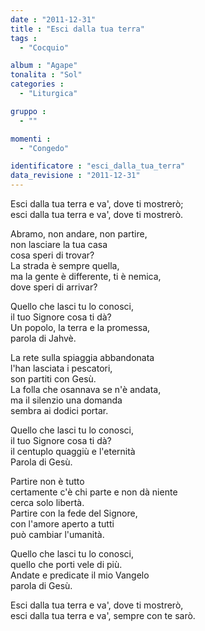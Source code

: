 ```yaml
---
date : "2011-12-31"
title : "Esci dalla tua terra"
tags : 
  - "Cocquio"

album : "Agape"
tonalita : "Sol"
categories : 
  - "Liturgica"

gruppo : 
  - ""

momenti : 
  - "Congedo"

identificatore : "esci_dalla_tua_terra"
data_revisione : "2011-12-31"
---
```

  
  
Esci dalla tua terra e va', dove ti mostrerò;  
esci dalla tua terra e va', dove ti mostrerò.  
  
  
Abramo, non andare, non partire,  
non lasciare la tua casa  
cosa speri di trovar?  
La strada è sempre quella,  
ma la gente è differente, ti è nemica,  
dove speri di arrivar?  
  
Quello che lasci tu lo conosci,  
il tuo Signore cosa ti dà?  
Un popolo, la terra e la promessa,  
parola di Jahvè.  
  
  
  
La rete sulla spiaggia abbandonata  
l'han lasciata i pescatori,  
son partiti con Gesù.  
La folla che osannava se n'è andata,  
ma il silenzio una domanda  
sembra ai dodici portar.  
  
Quello che lasci tu lo conosci,  
il tuo Signore cosa ti dà?  
il centuplo quaggiù e l'eternità  
Parola di Gesù.  
  
  
  
Partire non è tutto  
certamente c'è chi parte e non dà niente  
cerca solo libertà.  
Partire con la fede del Signore,  
con l'amore aperto a tutti  
può cambiar l'umanità.  
  
Quello che lasci tu lo conosci,  
quello che porti vele di più.  
Andate e predicate il mio Vangelo  
parola di Gesù.  
  
  
  
Esci dalla tua terra e va', dove ti mostrerò,  
esci dalla tua terra e va', sempre con te sarò.  
  
  
  
